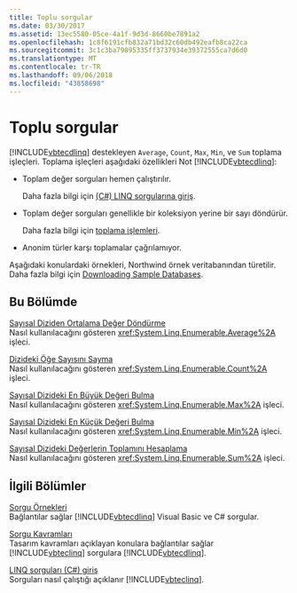 ```yaml
---
title: Toplu sorgular
ms.date: 03/30/2017
ms.assetid: 13ec5580-05ce-4a1f-9d3d-8660be7891a2
ms.openlocfilehash: 1c8f6191cfb832a71bd32c60db492eafb8ca22ca
ms.sourcegitcommit: 3c1c3ba79895335ff3737934e39372555ca7d6d0
ms.translationtype: MT
ms.contentlocale: tr-TR
ms.lasthandoff: 09/06/2018
ms.locfileid: "43858698"
---
```

# <a name="aggregate-queries"></a>Toplu sorgular
[!INCLUDE[vbtecdlinq](../../../../../../includes/vbtecdlinq-md.md)] destekleyen `Average`, `Count`, `Max`, `Min`, ve `Sum` toplama işleçleri. Toplama işleçleri aşağıdaki özellikleri Not [!INCLUDE[vbtecdlinq](../../../../../../includes/vbtecdlinq-md.md)]:  
  
-   Toplam değer sorguları hemen çalıştırılır.  
  
     Daha fazla bilgi için [(C#) LINQ sorgularına giriş](~/docs/csharp/programming-guide/concepts/linq/introduction-to-linq-queries.md).  
  
-   Toplam değer sorguları genellikle bir koleksiyon yerine bir sayı döndürür.  
  
     Daha fazla bilgi için [toplama işlemleri](https://msdn.microsoft.com/library/36d97c83-5de5-457d-971d-10a69365e7c4).  
  
-   Anonim türler karşı toplamalar çağrılamıyor.  
  
 Aşağıdaki konulardaki örnekleri, Northwind örnek veritabanından türetilir. Daha fazla bilgi için [Downloading Sample Databases](../../../../../../docs/framework/data/adonet/sql/linq/downloading-sample-databases.md).  
  
## <a name="in-this-section"></a>Bu Bölümde  
 [Sayısal Diziden Ortalama Değer Döndürme](../../../../../../docs/framework/data/adonet/sql/linq/return-the-average-value-from-a-numeric-sequence.md)  
 Nasıl kullanılacağını gösteren <xref:System.Linq.Enumerable.Average%2A> işleci.  
  
 [Dizideki Öğe Sayısını Sayma](../../../../../../docs/framework/data/adonet/sql/linq/count-the-number-of-elements-in-a-sequence.md)  
 Nasıl kullanılacağını gösteren <xref:System.Linq.Enumerable.Count%2A> işleci.  
  
 [Sayısal Dizideki En Büyük Değeri Bulma](../../../../../../docs/framework/data/adonet/sql/linq/find-the-maximum-value-in-a-numeric-sequence.md)  
 Nasıl kullanılacağını gösteren <xref:System.Linq.Enumerable.Max%2A> işleci.  
  
 [Sayısal Dizideki En Küçük Değeri Bulma](../../../../../../docs/framework/data/adonet/sql/linq/find-the-minimum-value-in-a-numeric-sequence.md)  
 Nasıl kullanılacağını gösteren <xref:System.Linq.Enumerable.Min%2A> işleci.  
  
 [Sayısal Dizideki Değerlerin Toplamını Hesaplama](../../../../../../docs/framework/data/adonet/sql/linq/compute-the-sum-of-values-in-a-numeric-sequence.md)  
 Nasıl kullanılacağını gösteren <xref:System.Linq.Enumerable.Sum%2A> işleci.  
  
## <a name="related-sections"></a>İlgili Bölümler  
 [Sorgu Örnekleri](../../../../../../docs/framework/data/adonet/sql/linq/query-examples.md)  
 Bağlantılar sağlar [!INCLUDE[vbtecdlinq](../../../../../../includes/vbtecdlinq-md.md)] Visual Basic ve C# sorgular.  
  
 [Sorgu Kavramları](../../../../../../docs/framework/data/adonet/sql/linq/query-concepts.md)  
 Tasarım kavramları açıklayan konulara bağlantılar sağlar [!INCLUDE[vbteclinq](../../../../../../includes/vbteclinq-md.md)] sorgulara [!INCLUDE[vbtecdlinq](../../../../../../includes/vbtecdlinq-md.md)].  
  
 [LINQ sorguları (C#) giriş](~/docs/csharp/programming-guide/concepts/linq/introduction-to-linq-queries.md)  
 Sorguları nasıl çalıştığı açıklanır [!INCLUDE[vbteclinq](../../../../../../includes/vbteclinq-md.md)].
